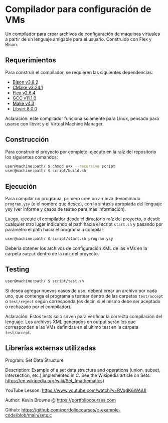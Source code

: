 
# Compilador para configuración de VMs


Un compilador para crear archivos de configuración de máquinas virtuales a partir de un lenguaje amigable para el usuario. Construido con Flex y Bison.

## Requerimientos

Para construir el compilador, se requieren las siguientes dependencias:

* [Bison v3.8.2](https://www.gnu.org/software/bison/)
* [CMake v3.24.1](https://cmake.org/)
* [Flex v2.6.4](https://github.com/westes/flex)
* [GCC v11.1.0](https://gcc.gnu.org/)
* [Make v4.3](https://www.gnu.org/software/make/)
* [Libvirt 8.0.0](https://libvirt.org/)

Aclaración: este compilador funciona solamente para Linux, pensado para usarse con libvirt y el Virtual Machine Manager.

## Construcción

Para construir el proyecto por completo, ejecute en la raíz del repositorio los siguientes comandos:

```bash
user@machine:path/ $ chmod u+x --recursive script
user@machine:path/ $ script/build.sh
```

## Ejecución

Para compilar un programa, primero cree un archivo denominado `program.ysy` (o el nombre que desee), con la sintaxis apropiada del lenguaje ysy (ver informe y casos de testeo para más información).

Luego, ejecute el compilador desde el directorio raíz del proyecto, o desde cualquier otro lugar indicando el path hacia el script `start.sh` y pasando por parámetro el path hacia el programa a compilar:

```bash
user@machine:path/ $ script/start.sh program.ysy
```

Debería obtener los archivos de configuración XML de las VMs en la carpeta `output` dentro de la raíz del proyecto.

## Testing

```bash
user@machine:path/ $ script/test.sh
```

Si desea agregar nuevos casos de uso, deberá crear un archivo por cada uno, que contenga el programa a testear dentro de las carpetas `test/accept` o `test/reject` según corresponda (es decir, si el mismo debe ser aceptado o rechazado por el compilador).

Aclaración: Estos tests solo sirven para verificar la correcta compilación del lenguaje. Los archivos XML generados en output serán los que corresponden a las VMs definidas en el último test en la carpeta `test/accept`.

## Librerías externas utilizadas

 Program: Set Data Structure
 
 Description: Example of a set data structure and operations (union, subset,
 intersection, etc.) implemented in C.  See the Wikipedia article on Sets:
 https://en.wikipedia.org/wiki/Set_(mathematics)

 YouTube Lesson: https://www.youtube.com/watch?v=RVqdK6WAjUI

 Author: Kevin Browne @ https://portfoliocourses.com

 Github: https://github.com/portfoliocourses/c-example-code/blob/main/sets.c